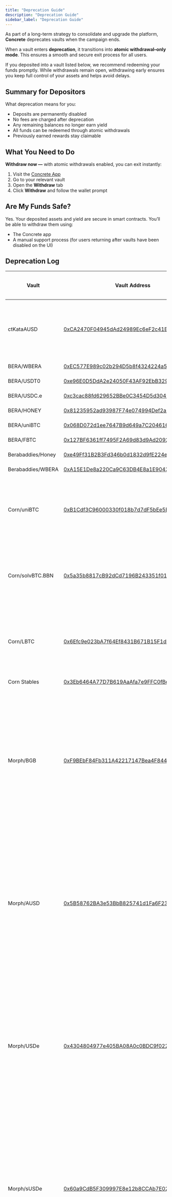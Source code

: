 ```yaml
---
title: "Deprecation Guide"
description: "Deprecation Guide"
sidebar_label: "Deprecation Guide"
---
```


As part of a long-term strategy to consolidate and upgrade the platform, **Concrete** deprecates vaults when the campaign ends.

When a vault enters **deprecation**, it transitions into **atomic withdrawal–only mode**. This ensures a smooth and secure exit process for all users.

If you deposited into a vault listed below, we recommend redeeming your funds promptly. While withdrawals remain open, withdrawing early ensures you keep full control of your assets and helps avoid delays.

## Summary for Depositors

What deprecation means for you:

- Deposits are permanently disabled
- No fees are charged after deprecation
- Any remaining balances no longer earn yield
- All funds can be redeemed through atomic withdrawals
- Previously earned rewards stay claimable

## What You Need to Do

**Withdraw now —** with atomic withdrawals enabled, you can exit instantly:

1. Visit the [Concrete App](https://app.concrete.xyz/)
2. Go to your relevant vault
3. Open the **Withdraw** tab
4. Click **Withdraw** and follow the wallet prompt

## Are My Funds Safe?

Yes. Your deposited assets and yield are secure in smart contracts. You’ll be able to withdraw them using:

- The Concrete app
- A manual support process (for users returning after vaults have been disabled on the UI)

## Deprecation Log

| Vault | Vault Address | Atomic Enabled (Deprecation Date) | Rewards/Points |
| --- | --- | --- | --- |
| ctKataAUSD | [0xCA2470F04945dAd24989Ec6eF2c41Ee808e51039](https://explorer.katanarpc.com/address/0xCA2470F04945dAd24989Ec6eF2c41Ee808e51039) | September 10, 2025 | KAT rewards will be claimable in late December. For the latest updates, visit https://x.com/katana. For any reward-related questions, please contact the Katana team directly. |
| BERA/WBERA | [0xEC577E989c02b294D5b8f4324224a5B63F5beef7](https://berascan.com/address/0xEC577E989c02b294D5b8f4324224a5B63F5beef7) | August 29, 2025 |  |
| BERA/USDT0 | [0xe96E0D5DdA2e24050F43AF92EbB3293f6e605C9a](https://berascan.com/address/0xe96E0D5DdA2e24050F43AF92EbB3293f6e605C9a) | August 29, 2025 |  |
| BERA/USDC.e | [0xc3cac88fd629652BBe0C3454D5d3049368A73849](https://berascan.com/address/0xc3cac88fd629652BBe0C3454D5d3049368A73849) | August 29, 2025 |  |
| BERA/HONEY | [0x81235952ad93987F74e074994Def2a7e1D6F1Fb0](https://berascan.com/address/0x81235952ad93987F74e074994Def2a7e1D6F1Fb0) | August 29, 2025 |  |
| BERA/uniBTC | [0x068D072d1ee7647B9d649a7C2046166Aa81af3D3](https://berascan.com/address/0x068D072d1ee7647B9d649a7C2046166Aa81af3D3) | August 29, 2025 |  |
| BERA/FBTC | [0x127BF6361ff7495F2A69d83d9Ad2092D3dfEE7Ab](https://berascan.com/address/0x127BF6361ff7495F2A69d83d9Ad2092D3dfEE7Ab) | August 29, 2025 |  |
| Berabaddies/Honey | [0xe49Ff31B2B3Fd346b0d1832d9fE224ee0d1c1F9e](https://berascan.com/address/0xe49Ff31B2B3Fd346b0d1832d9fE224ee0d1c1F9e) | July 29, 2025 |  |
| Berabaddies/WBERA | [0xA15E1De8a220Ca9C63DB4E8a1E9043fb953B3713](https://berascan.com/address/0xA15E1De8a220Ca9C63DB4E8a1E9043fb953B3713) | July 29, 2025 |  |
| Corn/uniBTC | [0xB1Cdf3C96000330f018b7d7dF5bEe5E7F9E13b62](https://etherscan.io/address/0xB1Cdf3C96000330f018b7d7dF5bEe5E7F9E13b62) | July 29, 2025 | For **Corn Bitcoin** vault depositors:<br />– Deposited on app.concrete.xyz: rewards distributed **June 6, 2025**<br />– Deposited via Pendle: rewards distributed **June 7, 2025** |
| Corn/solvBTC.BBN | [0x5a35b8817cB92dCd7196B243351f018C4982C010](https://etherscan.io/address/0x5a35b8817cB92dCd7196B243351f018C4982C010) | July 29, 2025 | For **Corn Bitcoin** vault depositors:<br />– Deposited on app.concrete.xyz: rewards distributed **June 6, 2025**<br />– Deposited via Pendle: rewards distributed **June 7, 2025** |
| Corn/LBTC | [0x6Efc9e023bA7f64Ef8431B671B15F1d32439F0ae](https://etherscan.io/address/0x6Efc9e023bA7f64Ef8431B671B15F1d32439F0ae) | July 29, 2025 | For **Corn Bitcoin** vault depositors:<br />– Deposited on app.concrete.xyz: rewards distributed **June 6, 2025**<br />– Deposited via Pendle: rewards distributed **June 7, 2025** |
| Corn Stables | [0x3Eb6464A77D7B619AaAfa7e9FFC0fBe3ed7084B3](https://etherscan.io/address/0x3Eb6464A77D7B619AaAfa7e9FFC0fBe3ed7084B3) | July 29, 2025 | Rewards managed via [Merkl.xyz](https://app.merkl.xyz/opportunities/ethereum/ERC20/0x3Eb6464A77D7B619AaAfa7e9FFC0fBe3ed7084B3). |
| Morph/BGB | [0xF9BEbF84Fb311A42217147Bea4F844EA2fC47f00](https://explorer.morphl2.io/address/0xF9BEbF84Fb311A42217147Bea4F844EA2fC47f00) | July 14, 2025 | **Morph Points** earned via:<br />– *DeFi Rewards Campaign* (Jan 26–Apr 28, 2025) — daily points for deposits ([Announcement](https://morph.ghost.io/introducing-pilot-defi-rewards-supercharge-your-earnings-on-morph-zoo/))<br />– *7× Multiplier Campaign* (Feb 24–Mar 3, 2025) — boosted points ([Announcement](https://morph.ghost.io/defi-frenzy-concrete-layer-bank-join-morphs-defi-rewards-with-7x-launch-multiplier/))<br />All points were **automatically assigned** based on vault activity.<br />Check balance: [Morph Points Portal](https://www.morphl2.io/points/greattoken_migration/defirewards)<br /><em>Note: Morph Points are managed by Morph, not Concrete.</em> |
| Morph/AUSD | [0x5B58762BA3e53BbB825741d1Fa6F237F1B5c6717](https://explorer.morphl2.io/address/0x5B58762BA3e53BbB825741d1Fa6F237F1B5c6717) | July 14, 2025 | **Morph Points** earned via:<br />– *DeFi Rewards Campaign* (Jan 26–Apr 28, 2025) — daily points for deposits ([Announcement](https://morph.ghost.io/introducing-pilot-defi-rewards-supercharge-your-earnings-on-morph-zoo/))<br />– *7× Multiplier Campaign* (Feb 24–Mar 3, 2025) — boosted points ([Announcement](https://morph.ghost.io/defi-frenzy-concrete-layer-bank-join-morphs-defi-rewards-with-7x-launch-multiplier/))<br />All points were **automatically assigned** based on vault activity.<br />Check balance: [Morph Points Portal](https://www.morphl2.io/points/greattoken_migration/defirewards)<br /><em>Note: Morph Points are managed by Morph, not Concrete.</em> |
| Morph/USDe | [0x4304804977e405BA08A0c0BDC9f0228f9D1bFd60](https://explorer.morphl2.io/address/0x4304804977e405BA08A0c0BDC9f0228f9D1bFd60) | July 14, 2025 | **Morph Points** earned via:<br />– *DeFi Rewards Campaign* (Jan 26–Apr 28, 2025) — daily points for deposits ([Announcement](https://morph.ghost.io/introducing-pilot-defi-rewards-supercharge-your-earnings-on-morph-zoo/))<br />– *7× Multiplier Campaign* (Feb 24–Mar 3, 2025) — boosted points ([Announcement](https://morph.ghost.io/defi-frenzy-concrete-layer-bank-join-morphs-defi-rewards-with-7x-launch-multiplier/))<br />All points were **automatically assigned** based on vault activity.<br />Check balance: [Morph Points Portal](https://www.morphl2.io/points/greattoken_migration/defirewards)<br /><em>Note: Morph Points are managed by Morph, not Concrete.</em> |
| Morph/sUSDe | [0x60a9CdB5F309997E8e12b8CCAb7E0231bC8A57FB](https://explorer.morphl2.io/address/0x60a9CdB5F309997E8e12b8CCAb7E0231bC8A57FB) | July 14, 2025 | **Morph Points** earned via:<br />– *DeFi Rewards Campaign* (Jan 26–Apr 28, 2025) — daily points for deposits ([Announcement](https://morph.ghost.io/introducing-pilot-defi-rewards-supercharge-your-earnings-on-morph-zoo/))<br />– *7× Multiplier Campaign* (Feb 24–Mar 3, 2025) — boosted points ([Announcement](https://morph.ghost.io/defi-frenzy-concrete-layer-bank-join-morphs-defi-rewards-with-7x-launch-multiplier/))<br />All points were **automatically assigned** based on vault activity.<br />Check balance: [Morph Points Portal](https://www.morphl2.io/points/greattoken_migration/defirewards)<br /><em>Note: Morph Points are managed by Morph, not Concrete.</em> |
| Morph/WETH | [0xCEe7579545C96Cac78b0cedbB89C4e212dEF7068](https://explorer.morphl2.io/address/0xCEe7579545C96Cac78b0cedbB89C4e212dEF7068) | July 14, 2025 | **Morph Points** earned via:<br />– *DeFi Rewards Campaign* (Jan 26–Apr 28, 2025) — daily points for deposits ([Announcement](https://morph.ghost.io/introducing-pilot-defi-rewards-supercharge-your-earnings-on-morph-zoo/))<br />– *7× Multiplier Campaign* (Feb 24–Mar 3, 2025) — boosted points ([Announcement](https://morph.ghost.io/defi-frenzy-concrete-layer-bank-join-morphs-defi-rewards-with-7x-launch-multiplier/))<br />All points were **automatically assigned** based on vault activity.<br />Check balance: [Morph Points Portal](https://www.morphl2.io/points/greattoken_migration/defirewards)<br /><em>Note: Morph Points are managed by Morph, not Concrete.</em> |
| Morph/USDT | [0xa164c277411A0DF0eF623f3aD3d4df202cEda06f](https://explorer.morphl2.io/address/0xa164c277411A0DF0eF623f3aD3d4df202cEda06f) | July 14, 2025 | **Morph Points** earned via:<br />– *DeFi Rewards Campaign* (Jan 26–Apr 28, 2025) — daily points for deposits ([Announcement](https://morph.ghost.io/introducing-pilot-defi-rewards-supercharge-your-earnings-on-morph-zoo/))<br />– *7× Multiplier Campaign* (Feb 24–Mar 3, 2025) — boosted points ([Announcement](https://morph.ghost.io/defi-frenzy-concrete-layer-bank-join-morphs-defi-rewards-with-7x-launch-multiplier/))<br />All points were **automatically assigned** based on vault activity.<br />Check balance: [Morph Points Portal](https://www.morphl2.io/points/greattoken_migration/defirewards)<br /><em>Note: Morph Points are managed by Morph, not Concrete.</em> |
| Morph/USDC | [0xfBA338E386896C564963CB52e5EfBA435667DBE2](https://explorer.morphl2.io/address/0xfBA338E386896C564963CB52e5EfBA435667DBE2) | July 14, 2025 | **Morph Points** earned via:<br />– *DeFi Rewards Campaign* (Jan 26–Apr 28, 2025) — daily points for deposits ([Announcement](https://morph.ghost.io/introducing-pilot-defi-rewards-supercharge-your-earnings-on-morph-zoo/))<br />– *7× Multiplier Campaign* (Feb 24–Mar 3, 2025) — boosted points ([Announcement](https://morph.ghost.io/defi-frenzy-concrete-layer-bank-join-morphs-defi-rewards-with-7x-launch-multiplier/))<br />All points were **automatically assigned** based on vault activity.<br />Check balance: [Morph Points Portal](https://www.morphl2.io/points/greattoken_migration/defirewards)<br /><em>Note: Morph Points are managed by Morph, not Concrete.</em> |
| Morph/WBTC | [0x83625306Bc3B4907e6628Dfc3C6CD0104bED4266](https://explorer.morphl2.io/address/0x83625306Bc3B4907e6628Dfc3C6CD0104bED4266) | July 14, 2025 | **Morph Points** earned via:<br />– *DeFi Rewards Campaign* (Jan 26–Apr 28, 2025) — daily points for deposits ([Announcement](https://morph.ghost.io/introducing-pilot-defi-rewards-supercharge-your-earnings-on-morph-zoo/))<br />– *7× Multiplier Campaign* (Feb 24–Mar 3, 2025) — boosted points ([Announcement](https://morph.ghost.io/defi-frenzy-concrete-layer-bank-join-morphs-defi-rewards-with-7x-launch-multiplier/))<br />All points were **automatically assigned** based on vault activity.<br />Check balance: [Morph Points Portal](https://www.morphl2.io/points/greattoken_migration/defirewards)<br /><em>Note: Morph Points are managed by Morph, not Concrete.</em> |
| Morph/weETH | [0x6157169A7c68CfB00833a1E7F97F454aEBf54f5D](https://explorer.morphl2.io/address/0x6157169A7c68CfB00833a1E7F97F454aEBf54f5D) |  | **Morph Points** earned via:<br />– *DeFi Rewards Campaign* (Jan 26–Apr 28, 2025) — daily points for deposits ([Announcement](https://morph.ghost.io/introducing-pilot-defi-rewards-supercharge-your-earnings-on-morph-zoo/))<br />– *7× Multiplier Campaign* (Feb 24–Mar 3, 2025) — boosted points ([Announcement](https://morph.ghost.io/defi-frenzy-concrete-layer-bank-join-morphs-defi-rewards-with-7x-launch-multiplier/))<br />All points were **automatically assigned** based on vault activity.<br />Check balance: [Morph Points Portal](https://www.morphl2.io/points/greattoken_migration/defirewards)<br /><em>Note: Morph Points are managed by Morph, not Concrete.</em> |

## Need Help?

We’re here for you:

- Ask questions in the [Concrete Discord](https://discord.gg/concretexyz)
- Or email us: [support@blueprintfinance.com](mailto:support@blueprintfinance.com)
